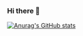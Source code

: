 ### Hi there 👋

[![Anurag's GitHub stats](https://github-readme-stats.vercel.app/api?username=gcelikmasat&count_private=true&show_icons=true&theme=dark)](https://github.com/anuraghazra/github-readme-stats)
